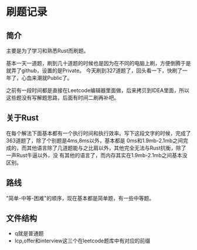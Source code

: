 # 刷题记录

## 简介

主要是为了学习和熟悉Rust而刷题。

基本一天一道题，刷到几十道题的时候也是因为在不同的电脑上刷，方便倒腾于是就弄了github，设置的是Private。
今天刷到327道题了，回头看一下，快刷了一年了，心血来潮就Public了。

之前有一段时间都是直接在Leetcode编辑器里面做，后来拷贝到IDEA里面，所以这些题没有写解题思路，后面有时间二刷再补吧。

## 关于Rust

在每个解法下面基本都有一个执行时间和执行效率。写下这段文字的时候，完成了363道题了，除了个别题是4ms,8ms以外，基本都是
0ms和1.9mb-2.1mb之间完成的，而其他语言除了几道题能与之比肩以外，其他完全无法与Rust抗衡，除了一声Rust牛逼以外，没
有其他的语言了，而内存其实在1.9mb-2.1mb之间基本没区别。

## 路线

"简单-中等-困难"的顺序，现在基本都是简单题，有一些中等题。

## 文件结构

* q就是普通题
* lcp,offer和interview这三个在leetcode题库中有对应的前缀
